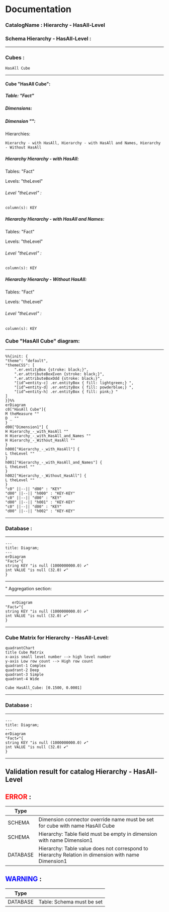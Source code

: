 # Documentation
### CatalogName : Hierarchy - HasAll-Level
### Schema Hierarchy - HasAll-Level : 
---
### Cubes :

    HasAll Cube

---
#### Cube "HasAll Cube":

    

##### Table: "Fact"

##### Dimensions:
##### Dimension "":

Hierarchies:

    Hierarchy - with HasAll, Hierarchy - with HasAll and Names, Hierarchy - Without HasAll

##### Hierarchy Hierarchy - with HasAll:

Tables: "Fact"

Levels: "theLevel"

###### Level "theLevel" :

    column(s): KEY

##### Hierarchy Hierarchy - with HasAll and Names:

Tables: "Fact"

Levels: "theLevel"

###### Level "theLevel" :

    column(s): KEY

##### Hierarchy Hierarchy - Without HasAll:

Tables: "Fact"

Levels: "theLevel"

###### Level "theLevel" :

    column(s): KEY

### Cube "HasAll Cube" diagram:

---

```mermaid
%%{init: {
"theme": "default",
"themeCSS": [
    ".er.entityBox {stroke: black;}",
    ".er.attributeBoxEven {stroke: black;}",
    ".er.attributeBoxOdd {stroke: black;}",
    "[id^=entity-c] .er.entityBox { fill: lightgreen;} ",
    "[id^=entity-d] .er.entityBox { fill: powderblue;} ",
    "[id^=entity-h] .er.entityBox { fill: pink;} "
]
}}%%
erDiagram
c0["HasAll Cube"]{
M theMeasure ""
D _ ""
}
d00["Dimension1"] {
H Hierarchy_-_with_HasAll ""
H Hierarchy_-_with_HasAll_and_Names ""
H Hierarchy_-_Without_HasAll ""
}
h000["Hierarchy_-_with_HasAll"] {
L theLevel ""
}
h001["Hierarchy_-_with_HasAll_and_Names"] {
L theLevel ""
}
h002["Hierarchy_-_Without_HasAll"] {
L theLevel ""
}
"c0" ||--|| "d00" : "KEY"
"d00" ||--|| "h000" : "KEY-KEY"
"c0" ||--|| "d00" : "KEY"
"d00" ||--|| "h001" : "KEY-KEY"
"c0" ||--|| "d00" : "KEY"
"d00" ||--|| "h002" : "KEY-KEY"
```
---
### Database :
---
```mermaid
---
title: Diagram;
---
erDiagram
"Fact✔"{
string KEY "is null (1000000000.0) ✔"
int VALUE "is null (32.0) ✔"
}

```
---
" Aggregation section:

---
```mermaid
   erDiagram
"Fact✔"{
string KEY "is null (1000000000.0) ✔"
int VALUE "is null (32.0) ✔"
}
```
---
### Cube Matrix for Hierarchy - HasAll-Level:
```mermaid
quadrantChart
title Cube Matrix
x-axis small level number --> high level number
y-axis Low row count --> High row count
quadrant-1 Complex
quadrant-2 Deep
quadrant-3 Simple
quadrant-4 Wide

Cube HasAll_Cube: [0.1500, 0.0001]
```
---
### Database :
---
```mermaid
---
title: Diagram;
---
erDiagram
"Fact✔"{
string KEY "is null (1000000000.0) ✔"
int VALUE "is null (32.0) ✔"
}

```
---
## Validation result for catalog Hierarchy - HasAll-Level
## <span style='color: red;'>ERROR</span> : 
|Type|   |
|----|---|
|SCHEMA|Dimension connector override name must be set for cube with name HasAll Cube|
|SCHEMA|Hierarchy: Table field must be empty in dimension with name Dimension1|
|DATABASE|Hierarchy: Table value does not correspond to Hierarchy Relation  in dimension with name Dimension1|
## <span style='color: blue;'>WARNING</span> : 
|Type|   |
|----|---|
|DATABASE|Table: Schema must be set|
